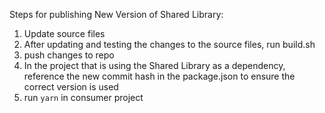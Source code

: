Steps for publishing New Version of Shared Library:

1. Update source files
2. After updating and testing the changes to the source files, run build.sh
3. push changes to repo
4. In the project that is using the Shared Library as a dependency, reference the new commit hash in the package.json to ensure the correct version is used
5. run `yarn` in consumer project
